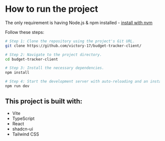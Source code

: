 # How to run the project

The only requirement is having Node.js & npm installed - [install with nvm](https://github.com/nvm-sh/nvm#installing-and-updating)

Follow these steps:

```sh
# Step 1: Clone the repository using the project's Git URL.
git clone https://github.com/victory-17/budget-tracker-client/

# Step 2: Navigate to the project directory.
cd budget-tracker-client

# Step 3: Install the necessary dependencies.
npm install

# Step 4: Start the development server with auto-reloading and an instant preview.
npm run dev
```


## This project is built with:

- Vite
- TypeScript
- React
- shadcn-ui
- Tailwind CSS

